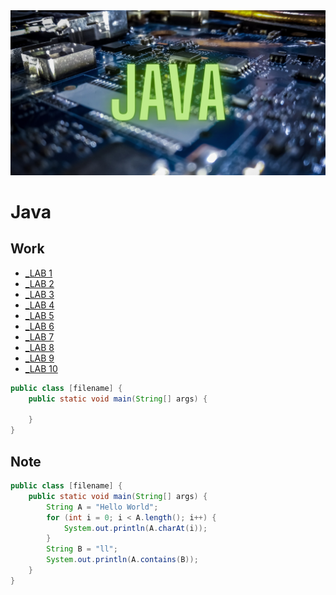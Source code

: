 <img src="https://raw.githubusercontent.com/PuemMTH/Java/master/image/JAVA.png" />

# Java
## Work
- [_LAB 1](https://github.com/PuemMTH/Java/tree/master/_Lab1)
- [_LAB 2](https://github.com/PuemMTH/Java/tree/master/_Lab2)
- [_LAB 3](https://github.com/PuemMTH/Java/tree/master/_Lab3)
- [_LAB 4](https://github.com/PuemMTH/Java/tree/master/_Lab4)
- [_LAB 5](https://github.com/PuemMTH/Java/tree/master/_Lab5)
- [_LAB 6](https://github.com/PuemMTH/Java/tree/master/_Lab6)
- [_LAB 7](https://github.com/PuemMTH/Java/tree/master/_Lab7)
- [_LAB 8](https://github.com/PuemMTH/Java/tree/master/_Lab8)
- [_LAB 9](https://github.com/PuemMTH/Java/tree/master/_Lab9)
- [_LAB 10](https://github.com/PuemMTH/Java/tree/master/_Lab10)

```java
public class [filename] {
    public static void main(String[] args) {
        
    }
}
```

## Note

```JAVA
public class [filename] {
    public static void main(String[] args) {
        String A = "Hello World";
        for (int i = 0; i < A.length(); i++) {
            System.out.println(A.charAt(i));
        }
        String B = "ll";
        System.out.println(A.contains(B));
    }
}
```
